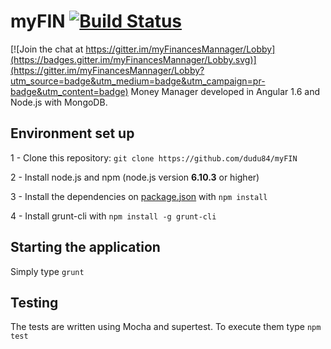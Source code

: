 # myFIN [![Build Status](https://travis-ci.org/dudu84/myFIN.svg?branch=master)](https://travis-ci.org/dudu84/myFIN)

[![Join the chat at https://gitter.im/myFinancesMannager/Lobby](https://badges.gitter.im/myFinancesMannager/Lobby.svg)](https://gitter.im/myFinancesMannager/Lobby?utm_source=badge&utm_medium=badge&utm_campaign=pr-badge&utm_content=badge)
Money Manager developed in Angular 1.6 and Node.js with MongoDB.

## Environment set up
1 - Clone this repository: ```git clone https://github.com/dudu84/myFIN```

2 - Install node.js and npm (node.js version **6.10.3** or higher)

3 - Install the dependencies on [package.json](https://github.com/dudu84/myFIN/blob/master/package.json) with ```npm install```

4 - Install grunt-cli with ```npm install -g grunt-cli```


## Starting the application
Simply type `grunt`

## Testing
The tests are written using Mocha and supertest. To execute them type ```npm test```
